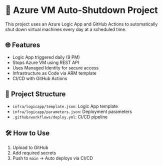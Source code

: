 # 🚀 Azure VM Auto-Shutdown Project

This project uses an Azure Logic App and GitHub Actions to automatically shut down virtual machines every day at a scheduled time.

## 🌐 Features
- Logic App triggered daily (9 PM)
- Stops Azure VM using REST API
- Uses Managed Identity for secure access
- Infrastructure as Code via ARM template
- CI/CD with GitHub Actions

## 📂 Project Structure
- `infra/logicapp/template.json`: Logic App template
- `infra/logicapp/parameters.json`: Deployment parameters
- `.github/workflows/deploy.yml`: CI/CD pipeline

## 🛠️ How to Use
1. Upload to GitHub
2. Add required secrets
3. Push to `main` → Auto deploys via CI/CD

